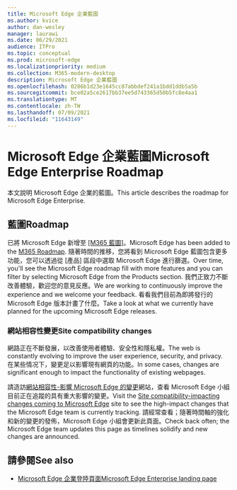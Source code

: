 ```yaml
---
title: Microsoft Edge 企業藍圖
ms.author: kvice
author: dan-wesley
manager: laurawi
ms.date: 06/29/2021
audience: ITPro
ms.topic: conceptual
ms.prod: microsoft-edge
ms.localizationpriority: medium
ms.collection: M365-modern-desktop
description: Microsoft Edge 企業藍圖
ms.openlocfilehash: 0286b1d23e1645cc87abbdef241a1bdd1ddb5a5b
ms.sourcegitcommit: bce02a5ce2617bb37ee5d743365d50b5fc8e4aa1
ms.translationtype: MT
ms.contentlocale: zh-TW
ms.lasthandoff: 07/09/2021
ms.locfileid: "11643149"
---
```

# <a name="microsoft-edge-enterprise-roadmap"></a><span data-ttu-id="b5234-103">Microsoft Edge 企業藍圖</span><span class="sxs-lookup"><span data-stu-id="b5234-103">Microsoft Edge Enterprise Roadmap</span></span>

<span data-ttu-id="b5234-104">本文說明 Microsoft Edge 企業的藍圖。</span><span class="sxs-lookup"><span data-stu-id="b5234-104">This article describes the roadmap for Microsoft Edge Enterprise.</span></span>

## <a name="roadmap"></a><span data-ttu-id="b5234-105">藍圖</span><span class="sxs-lookup"><span data-stu-id="b5234-105">Roadmap</span></span>

<span data-ttu-id="b5234-106">已將 Microsoft Edge 新增至 [[M365 藍圖]](https://www.microsoft.com/microsoft-365/roadmap?filters=&searchterms=Microsoft%2CEdge)。</span><span class="sxs-lookup"><span data-stu-id="b5234-106">Microsoft Edge has been added to the [M365 Roadmap](https://www.microsoft.com/microsoft-365/roadmap?filters=&searchterms=Microsoft%2CEdge).</span></span> <span data-ttu-id="b5234-107">隨著時間的推移，您將看到 Microsoft Edge 藍圖包含更多功能，您可以透過從 [產品] 區段中選取 Microsoft Edge 進行篩選。</span><span class="sxs-lookup"><span data-stu-id="b5234-107">Over time, you'll see the Microsoft Edge roadmap fill with more features and you can filter by selecting Microsoft Edge from the Products section.</span></span> <span data-ttu-id="b5234-108">我們正致力不斷改善體驗，歡迎您的意見反應。</span><span class="sxs-lookup"><span data-stu-id="b5234-108">We are working to continuously improve the experience and we welcome your feedback.</span></span> <span data-ttu-id="b5234-109">看看我們目前為即將發行的 Microsoft Edge 版本計畫了什麼。</span><span class="sxs-lookup"><span data-stu-id="b5234-109">Take a look at what we currently have planned for the upcoming Microsoft Edge releases.</span></span> 

### <a name="site-compatibility-changes"></a><span data-ttu-id="b5234-110">網站相容性變更</span><span class="sxs-lookup"><span data-stu-id="b5234-110">Site compatibility changes</span></span>

<span data-ttu-id="b5234-111">網路正在不斷發展，以改善使用者體驗、安全性和隱私權。</span><span class="sxs-lookup"><span data-stu-id="b5234-111">The web is constantly evolving to improve the user experience, security, and privacy.</span></span> <span data-ttu-id="b5234-112">在某些情况下，變更足以影響現有網頁的功能。</span><span class="sxs-lookup"><span data-stu-id="b5234-112">In some cases, changes are significant enough to impact the functionality of existing webpages.</span></span>

<span data-ttu-id="b5234-113">請造訪[網站相容性-影響 Microsoft Edge 的變更](/microsoft-edge/web-platform/site-impacting-changes)網站，查看 Microsoft Edge 小組目前正在追蹤的具有重大影響的變更。</span><span class="sxs-lookup"><span data-stu-id="b5234-113">Visit the [Site compatibility-impacting changes coming to Microsoft Edge](/microsoft-edge/web-platform/site-impacting-changes) site to see the high-impact changes that the Microsoft Edge team is currently tracking.</span></span> <span data-ttu-id="b5234-114">請經常查看；隨著時間軸的強化和新的變更的發佈，Microsoft Edge 小組會更新此頁面。</span><span class="sxs-lookup"><span data-stu-id="b5234-114">Check back often; the Microsoft Edge team updates this page as timelines solidify and new changes are announced.</span></span>

## <a name="see-also"></a><span data-ttu-id="b5234-115">請參閱</span><span class="sxs-lookup"><span data-stu-id="b5234-115">See also</span></span>

- [<span data-ttu-id="b5234-116">Microsoft Edge 企業登陸頁面</span><span class="sxs-lookup"><span data-stu-id="b5234-116">Microsoft Edge Enterprise landing page</span></span>](https://aka.ms/EdgeEnterprise)